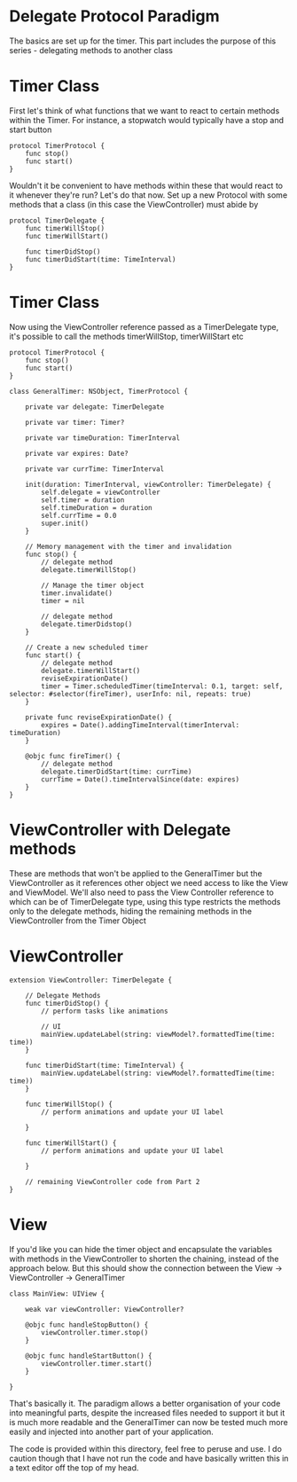 # Delegate Protocol Paradigm
The basics are set up for the timer. This part includes the purpose of this series - delegating methods to another class

# Timer Class
First let's think of what functions that we want to react to certain methods within the Timer. For instance, a stopwatch would typically have a stop and start button

```
protocol TimerProtocol {
    func stop()
    func start()
}
```

Wouldn't it be convenient to have methods within these that would react to it whenever they're run? Let's do that now. Set up a new Protocol with some methods that a class (in this case the ViewController) must abide by

```
protocol TimerDelegate {
    func timerWillStop()
    func timerWillStart()

    func timerDidStop()
    func timerDidStart(time: TimeInterval)
}
```

# Timer Class
Now using the ViewController reference passed as a TimerDelegate type, it's possible to call the methods timerWillStop, timerWillStart etc

```
protocol TimerProtocol {
    func stop()
    func start()
}

class GeneralTimer: NSObject, TimerProtocol {

    private var delegate: TimerDelegate

    private var timer: Timer?

    private var timeDuration: TimerInterval

    private var expires: Date?

    private var currTime: TimerInterval

    init(duration: TimerInterval, viewController: TimerDelegate) {
        self.delegate = viewController
        self.timer = duration
        self.timeDuration = duration
        self.currTime = 0.0
        super.init()
    }

    // Memory management with the timer and invalidation
    func stop() {
        // delegate method
        delegate.timerWillStop()

        // Manage the timer object
        timer.invalidate()
        timer = nil

        // delegate method
        delegate.timerDidstop()
    }

    // Create a new scheduled timer
    func start() {
        // delegate method
        delegate.timerWillStart()
        reviseExpirationDate()
        timer = Timer.scheduledTimer(timeInterval: 0.1, target: self, selector: #selector(fireTimer), userInfo: nil, repeats: true)
    }

    private func reviseExpirationDate() {
        expires = Date().addingTimeInterval(timerInterval: timeDuration)
    }

    @objc func fireTimer() {
        // delegate method
        delegate.timerDidStart(time: currTime)
        currTime = Date().timeIntervalSince(date: expires)
    }
}
```

# ViewController with Delegate methods
These are methods that won't be applied to the GeneralTimer but the ViewController as it references other object we need access to like the View and ViewModel. We'll also need to pass the View Controller reference to which can be of TimerDelegate type, using this type restricts the methods only to the delegate methods, hiding the remaining methods in the ViewController from the Timer Object

# ViewController
```
extension ViewController: TimerDelegate {

    // Delegate Methods
    func timerDidStop() {
        // perform tasks like animations

        // UI
        mainView.updateLabel(string: viewModel?.formattedTime(time: time))
    }

    func timerDidStart(time: TimeInterval) {
        mainView.updateLabel(string: viewModel?.formattedTime(time: time))
    }

    func timerWillStop() {
        // perform animations and update your UI label

    }

    func timerWillStart() {
        // perform animations and update your UI label

    }

    // remaining ViewController code from Part 2
}
```

# View
If you'd like you can hide the timer object and encapsulate the variables with methods in the ViewController to shorten the chaining, instead of the approach below. But this should show the connection between the View -> ViewController -> GeneralTimer

```
class MainView: UIView {

    weak var viewController: ViewController?

    @objc func handleStopButton() {
        viewController.timer.stop()
    }

    @objc func handleStartButton() {
        viewController.timer.start()
    }

}
```

That's basically it. The paradigm allows a better organisation of your code into meaningful parts, despite the increased files needed to support it but it is much more readable and the GeneralTimer can now be tested much more easily and injected into another part of your application.

The code is provided within this directory, feel free to peruse and use. I do caution though that I have not run the code and have basically written this in a text editor off the top of my head. 
